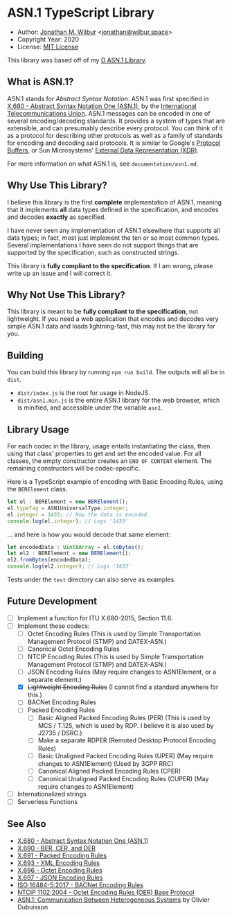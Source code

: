 # ASN.1 TypeScript Library

* Author: [Jonathan M. Wilbur](https://github.com/JonathanWilbur) <[jonathan@wilbur.space](mailto:jonathan@wilbur.space)>
* Copyright Year: 2020
* License: [MIT License](https://mit-license.org/)

This library was based off of my [D ASN.1 Library](https://github.com/JonathanWilbur/asn1-d).

## What is ASN.1?

ASN.1 stands for *Abstract Syntax Notation*. ASN.1 was first specified in
[X.680 - Abstract Syntax Notation One (ASN.1)](https://www.itu.int/rec/T-REC-X.680/en),
by the [International Telecommunications Union](https://www.itu.int/en/pages/default.aspx).
ASN.1 messages can be encoded in one of several encoding/decoding standards.
It provides a system of types that are extensible, and can presumably describe
every protocol. You can think of it as a protocol for describing other protocols
as well as a family of standards for encoding and decoding said protocols.
It is similar to Google's [Protocol Buffers](https://developers.google.com/protocol-buffers/),
or Sun Microsystems' [External Data Representation (XDR)](https://tools.ietf.org/html/rfc1014).

For more information on what ASN.1 is, see `documentation/asn1.md`.

## Why Use This Library?

I believe this library is the first **complete** implementation of ASN.1,
meaning that it implements **all** data types defined in the specification,
and encodes and decodes **exactly** as specified.

I have never seen any implementation of ASN.1 elsewhere that supports all
data types; in fact, most just implement the ten or so most common types.
Several implementations I have seen do not support things that
are supported by the specification, such as constructed strings.

This library is **fully compliant to the specification**. If I am wrong,
please write up an issue and I will correct it.

## Why Not Use This Library?

This library is meant to be **fully compliant to the specification**, not
lightweight. If you need a web application that encodes and decodes very simple
ASN.1 data and loads lightning-fast, this may not be the library for you.

## Building

You can build this library by running `npm run build`.
The outputs will all be in `dist`.

- `dist/index.js` is the root for usage in NodeJS.
- `dist/asn1.min.js` is the entire ASN.1 library for the web browser, which is
  minified, and accessible under the variable `asn1`.

## Library Usage

For each codec in the library, usage entails instantiating the class,
then using that class' properties to get and set the encoded value.
For all classes, the empty constructor creates an `END OF CONTENT`
element. The remaining constructors will be codec-specific.

Here is a TypeScript example of encoding with Basic Encoding Rules, using the
`BERElement` class.

```typescript
let el : BERElement = new BERElement();
el.typeTag = ASN1UniversalType.integer;
el.integer = 1433; // Now the data is encoded.
console.log(el.integer); // Logs '1433'
```

... and here is how you would decode that same element:

```typescript
let encodedData : Uint8Array = el.toBytes();
let el2 : BERElement = new BERElement();
el2.fromBytes(encodedData);
console.log(el2.integer); // Logs '1433'
```

Tests under the `test` directory can also serve as examples.

## Future Development

- [ ] Implement a function for ITU X.680-2015, Section 11.6.
- [ ] Implement these codecs:
  - [ ] Octet Encoding Rules (This is used by Simple Transportation Management Protocol (STMP) and DATEX-ASN.)
  - [ ] Canonical Octet Encoding Rules
  - [ ] NTCIP Encoding Rules (This is used by Simple Transportation Management Protocol (STMP) and DATEX-ASN.)
  - [ ] JSON Encoding Rules (May require changes to ASN1Element, or a separate element.)
  - [x] ~~Lightweight Encoding Rules~~ (I cannot find a standard anywhere for this.)
  - [ ] BACNet Encoding Rules
  - [ ] Packed Encoding Rules
    - [ ] Basic Aligned Packed Encoding Rules (PER) (This is used by MCS / T.125, which is used by RDP. I believe it is also used by J2735 / DSRC.)
    - [ ] Make a separate RDPER (Remoted Desktop Protocol Encoding Rules)
    - [ ] Basic Unaligned Packed Encoding Rules (UPER) (May require changes to ASN1Element) (Used by 3GPP RRC)
    - [ ] Canonical Aligned Packed Encoding Rules (CPER)
    - [ ] Canonical Unaligned Packed Encoding Rules (CUPER) (May require changes to ASN1Element)
- [ ] Internationalized strings
- [ ] Serverless Functions

## See Also

* [X.680 - Abstract Syntax Notation One (ASN.1)](https://www.itu.int/rec/T-REC-X.680/en)
* [X.690 - BER, CER, and DER](https://www.itu.int/rec/T-REC-X.690/en)
* [X.691 - Packed Encoding Rules](https://www.itu.int/rec/T-REC-X.691-201508-I/en)
* [X.693 - XML Encoding Rules](https://www.itu.int/rec/T-REC-X.693/en)
* [X.696 - Octet Encoding Rules](https://www.itu.int/rec/T-REC-X.696-201508-I/en)
* [X.697 - JSON Encoding Rules](https://www.itu.int/rec/T-REC-X.697-201710-I/en)
* [ISO 16484-5:2017 - BACNet Encoding Rules](https://www.iso.org/standard/71935.html)
* [NTCIP 1102:2004 - Octet Encoding Rules (OER) Base Protocol](https://www.nema.org/Standards/Pages/Octet-Encoding-Rules-Base-Protocol.aspx)
* [ASN.1: Communication Between Heterogeneous Systems](https://www.oss.com/asn1/resources/books-whitepapers-pubs/dubuisson-asn1-book.PDF) by Olivier Dubuisson
